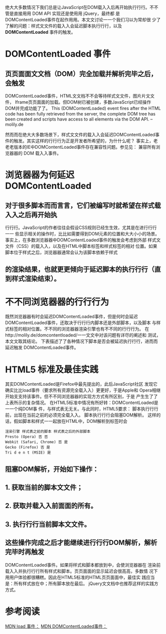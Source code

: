 绝⼤大多数情况下我们总是让JavaScript在DOM载⼊入后再开始执⾏行行。不不
管是直接⽤用 DOM API 实现还是使⽤用 jQuery，最终都
是DOMContentLoaded事件在起作⽤用。本⽂文讨论⼀一个我们习以为常却很
少了了解的问题：样式⽂文件的载⼊入会延迟脚本执⾏行行，以及
**DOMContentLoaded** 事件的触发。

# DOMContentLoaded 事件

## ⻚页⾯面⽂文档（DOM）完全加载并解析完毕之后，会触发

DOMContentLoaded事件，HTML⽂文档不不会等待样式⽂文件，图⽚片⽂文件，
Iframe⻚页⾯面的加载。但DOM树已被创建，多数JavaScript已经操作
DOM并完成功能了了。
This (DOMContentLoaded) event fires after the HTML code has been
fully retrieved from the server, the complete DOM tree has been
created and scripts have access to all elements via the DOM API. –
molily.de

然⽽而在绝⼤大多数场景下，样式⽂文件的载⼊入会延迟DOMContentLoaded事
件的触发。其实这样的⾏行行为正是开发者所希望的，为什什么呢？
事实上，⽼老老版本的IE中DOMContentLoaded事件存在兼容性问题。参⻅见：
兼容所有浏览器器的 DOM 载⼊入事件。

# 浏览器器为何延迟 DOMContentLoaded

## 对于很多脚本⽽而⾔言，它们被编写时就希望在样式载⼊入之后再开始执

⾏行行。JavaScript的作者往往会假设CSS规则已经⽣生效，尤其是在进⾏行行⼀一
些显示相关的操作时，⽐比如需要得到DOM元素的位置和⼤大⼩小的场景。
事实上，在多数浏览器器中DOMContentLoaded事件的触发会考虑到外部
样式⽂文件（CSS）的载⼊入，以及在HTML中脚本标签和样式标签的相对
位置。如果脚本位于样式之后，浏览器器通常会认为该脚本依赖于样式


## 的渲染结果，也就更更倾向于延迟脚本的执⾏行行（直到样式渲染结束）。

# 不不同浏览器器的⾏行行为

既然浏览器器有时会延迟DOMContentLoaded事件，但是何时会延迟
DOMContentLoaded事件，还取决于⾏行行内脚本还是外部脚本，以及脚本
与样式标签的相对位置。不不同的浏览器器渲染引擎也有不不同的⾏行行为。
在http://molily.de/domcontentloaded/⼀一⽂文中对该问题有详尽的阐述和
测试，本⽂文取其结论。
下表描述了了各种情况下脚本是否会被延迟执⾏行行，进⽽而延迟触发
DOMContentLoaded事件。

# HTML5 标准及最佳实践

其实DOMContentLoaded是Firefox中最先提出的，此后JavaScript社区
发现它确实⽐比load事件（要求所有资源完全载⼊入）更更好，于是Apple和
Opera相继开始⽀支持该事件。但不不同浏览器器的实现⽅方式有所区别，于是
产⽣生了了上表所示的复杂情况。
在HTML5标准中情况有所好转：DOMContentLoaded是⼀一个纯DOM事
件，与样式表⽆无关。与此同时，HTML5要求：
脚本执⾏行行前，出现在当前之前的必须完全载⼊入。
脚本执⾏行行会阻塞DOM解析。
这样的话，假如脚本和样式⼀一起放在HTML中，DOM解析到标签时会

```
渲染引擎 样式表之前的脚本 样式表之后的外部脚本
Presto (Opera) 否 否
Webkit (Safari, Chrome) 否 是
Gecko (Firefox) 否 是
Tri d e n t (MSIE) 是
```

## 阻塞DOM解析，开始如下操作：

## 1. 获取当前的脚本⽂文件；

## 2. 获取并载⼊入前⾯面的所有。

## 3. 执⾏行行当前脚本⽂文件。

## 这些操作完成之后才能继续进⾏行行DOM解析，解析完毕时再触发

DOMContentLoaded事件。如果将样式和脚本都放到中，会使浏览器器在
渲染前载⼊入并执⾏行行所有样式和脚本。⻚页⾯面的显示延迟会很⾼高，多数情
况下⽤用户体验都很糟糕。因此在HTML5标准的HTML⻚页⾯面中，最佳实
践应当是：所有样式放在中；所有脚本放在最后。
jQuery⽂文档中也推荐这样的实践⽅方式。

# 参考阅读
[MDN load 事件：](https://developer.mozilla.org/en-US/docs/Web/Events/load)
[MDN DOMContentLoaded事件：](https://developer.mozilla.org/zh-CN/docs/Web/Events/DOMContentLoaded)



